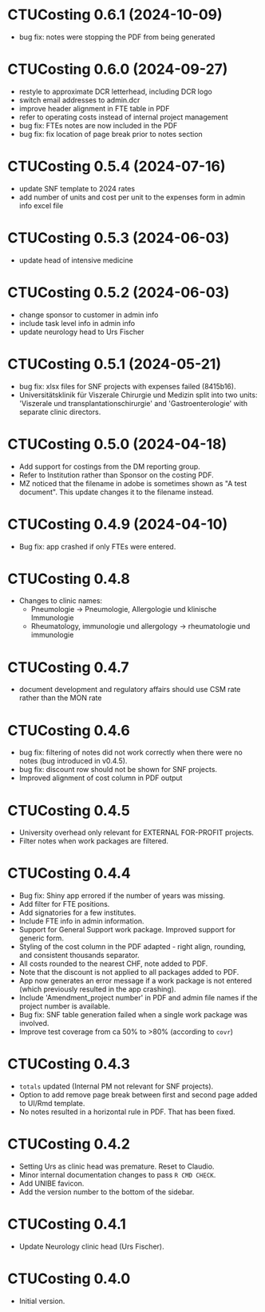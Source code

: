 # CTUCosting 0.6.1 (2024-10-09)

* bug fix: notes were stopping the PDF from being generated

# CTUCosting 0.6.0 (2024-09-27)

* restyle to approximate DCR letterhead, including DCR logo
* switch email addresses to admin.dcr
* improve header alignment in FTE table in PDF
* refer to operating costs instead of internal project management
* bug fix: FTEs notes are now included in the PDF
* bug fix: fix location of page break prior to notes section

# CTUCosting 0.5.4 (2024-07-16)

* update SNF template to 2024 rates
* add number of units and cost per unit to the expenses form in admin info excel file

# CTUCosting 0.5.3 (2024-06-03)

* update head of intensive medicine

# CTUCosting 0.5.2 (2024-06-03)

* change sponsor to customer in admin info
* include task level info in admin info
* update neurology head to Urs Fischer

# CTUCosting 0.5.1 (2024-05-21)

* bug fix: xlsx files for SNF projects with expenses failed (8415b16).
* Universitätsklinik für Viszerale Chirurgie und Medizin split into two units: 'Viszerale und transplantationschirurgie' and 'Gastroenterologie' with separate clinic directors.

# CTUCosting 0.5.0 (2024-04-18)

* Add support for costings from the DM reporting group.
* Refer to Institution rather than Sponsor on the costing PDF.
* MZ noticed that the filename in adobe is sometimes shown as "A test document". This update changes it to the filename instead.

# CTUCosting 0.4.9 (2024-04-10)

* Bug fix: app crashed if only FTEs were entered.

# CTUCosting 0.4.8

* Changes to clinic names:
  * Pneumologie -> Pneumologie, Allergologie und klinische Immunologie
  * Rheumatology, immunologie und allergology -> rheumatologie und immunologie

# CTUCosting 0.4.7

* document development and regulatory affairs should use CSM rate rather than the MON rate

# CTUCosting 0.4.6

* bug fix: filtering of notes did not work correctly when there were no notes (bug introduced in v0.4.5).
* bug fix: discount row should not be shown for SNF projects.
* Improved alignment of cost column in PDF output

# CTUCosting 0.4.5

* University overhead only relevant for EXTERNAL FOR-PROFIT projects.
* Filter notes when work packages are filtered.

# CTUCosting 0.4.4

* Bug fix: Shiny app errored if the number of years was missing.
* Add filter for FTE positions. 
* Add signatories for a few institutes.
* Include FTE info in admin information.
* Support for General Support work package. Improved support for generic form.
* Styling of the cost column in the PDF adapted - right align, rounding, and consistent thousands separator.
* All costs rounded to the nearest CHF, note added to PDF.
* Note that the discount is not applied to all packages added to PDF.
* App now generates an error message if a work package is not entered (which previously resulted in the app crashing).
* Include 'Amendment_project number' in PDF and admin file names if the project number is available.
* Bug fix: SNF table generation failed when a single work package was involved.
* Improve test coverage from ca 50% to >80% (according to `covr`)

# CTUCosting 0.4.3

* `totals` updated (Internal PM not relevant for SNF projects).
* Option to add remove page break between first and second page added to UI/Rmd template.
* No notes resulted in a horizontal rule in PDF. That has been fixed.

# CTUCosting 0.4.2

* Setting Urs as clinic head was premature. Reset to Claudio.
* Minor internal documentation changes to pass `R CMD CHECK`.
* Add UNIBE favicon.
* Add the version number to the bottom of the sidebar.

# CTUCosting 0.4.1

* Update Neurology clinic head (Urs Fischer).

# CTUCosting 0.4.0

* Initial version.

